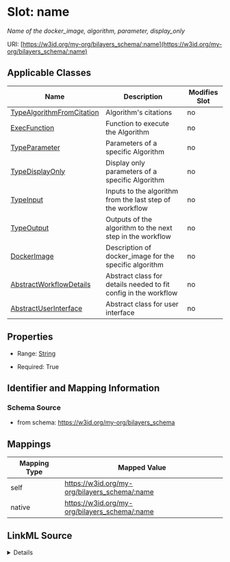 

# Slot: name


_Name of the docker_image, algorithm, parameter, display_only_





URI: [https://w3id.org/my-org/bilayers_schema/:name](https://w3id.org/my-org/bilayers_schema/:name)



<!-- no inheritance hierarchy -->





## Applicable Classes

| Name | Description | Modifies Slot |
| --- | --- | --- |
| [TypeAlgorithmFromCitation](TypeAlgorithmFromCitation.md) | Algorithm's citations |  no  |
| [ExecFunction](ExecFunction.md) | Function to execute the Algorithm |  no  |
| [TypeParameter](TypeParameter.md) | Parameters of a specific Algorithm |  no  |
| [TypeDisplayOnly](TypeDisplayOnly.md) | Display only parameters of a specific Algorithm |  no  |
| [TypeInput](TypeInput.md) | Inputs to the algorithm from the last step of the workflow |  no  |
| [TypeOutput](TypeOutput.md) | Outputs of the algorithm to the next step in the workflow |  no  |
| [DockerImage](DockerImage.md) | Description of docker_image for the specific algorithm |  no  |
| [AbstractWorkflowDetails](AbstractWorkflowDetails.md) | Abstract class for details needed to fit config in the workflow |  no  |
| [AbstractUserInterface](AbstractUserInterface.md) | Abstract class for user interface |  no  |







## Properties

* Range: [String](String.md)

* Required: True





## Identifier and Mapping Information







### Schema Source


* from schema: https://w3id.org/my-org/bilayers_schema




## Mappings

| Mapping Type | Mapped Value |
| ---  | ---  |
| self | https://w3id.org/my-org/bilayers_schema/:name |
| native | https://w3id.org/my-org/bilayers_schema/:name |




## LinkML Source

<details>
```yaml
name: name
description: Name of the docker_image, algorithm, parameter, display_only
from_schema: https://w3id.org/my-org/bilayers_schema
rank: 1000
alias: name
domain_of:
- AbstractWorkflowDetails
- AbstractUserInterface
- ExecFunction
- DockerImage
- TypeAlgorithmFromCitation
range: string
required: true

```
</details>